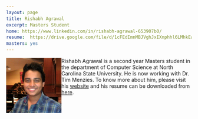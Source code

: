 ```yaml
---
layout: page
title: Rishabh Agrawal
excerpt: Masters Student
home: https://www.linkedin.com/in/rishabh-agrawal-653907b0/
resume:  https://drive.google.com/file/d/1cFEdImnMBJVghJxIXnphhl6LMhkEa0Tv/view
masters: yes
---
```



<img align="left" width="150" src="/img/rishabh.jpg">
Rishabh Agrawal is a second year Masters student in the department of Computer Science at North Carolina State University. He is now working with Dr. Tim Menzies. To know more about him, please visit his <a href="https://www.linkedin.com/in/rishabh-agrawal-653907b0/">website</a> and his resume can be downloaded from <a href=" https://drive.google.com/file/d/1cFEdImnMBJVghJxIXnphhl6LMhkEa0Tv/view">here</a>.
